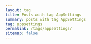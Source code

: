 ```yaml
---
layout: tag
title: Posts with tag AppSettings
summary: posts with tag AppSettings
tag: appsettings
permalink: /tags/appsettings/
sitemap: false
---
```

